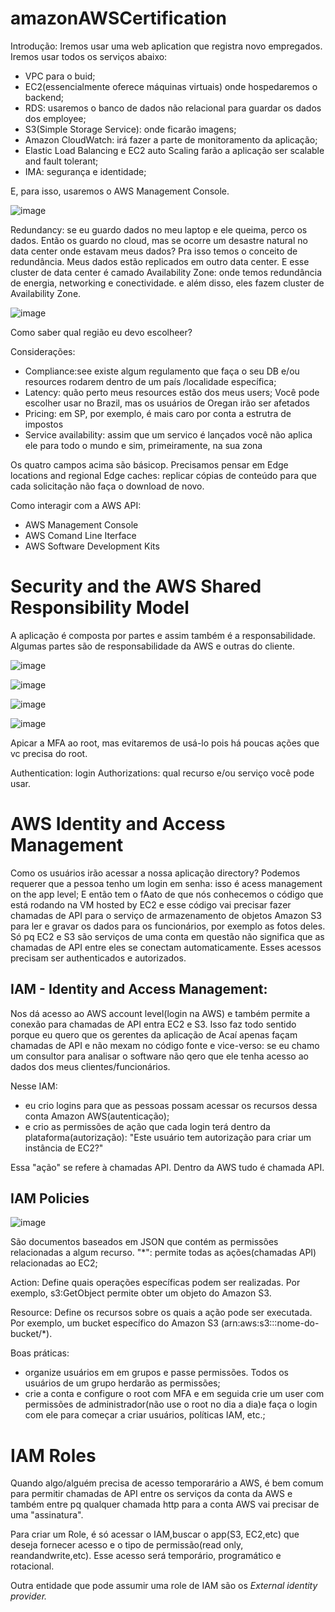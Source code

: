 # amazonAWSCertification
Introdução:
Iremos usar uma web aplication que registra novo empregados. Iremos usar todos os serviços abaixo: 
 - VPC para o buid;
 - EC2(essencialmente oferece máquinas virtuais) onde hospedaremos o backend;
 - RDS: usaremos o banco de dados não relacional para guardar os dados dos employee;
 - S3(Simple Storage Service): onde ficarão imagens;
 - Amazon CloudWatch: irá fazer a parte de monitoramento da aplicação;
 - Elastic Load Balancing e EC2 auto Scaling farão a aplicação ser scalable and fault tolerant;
 - IMA: segurança e identidade;

E, para isso, usaremos o AWS Management Console.

![image](https://github.com/Val-Cantarelli/amazonAWSCertification/assets/78885340/2fa362a3-c4c0-494c-921c-c52ab58bea96)

Redundancy: se eu guardo dados no meu laptop e ele queima, perco os dados. Então os guardo no cloud, mas se ocorre um desastre natural no data center onde estavam meus dados? Pra isso temos o conceito de redundância. Meus dados estão replicados em outro data center. E esse cluster de data center é camado Availability Zone: onde temos redundância de energia, networking e conectividade. e além disso, eles fazem cluster de Availability Zone.

![image](https://github.com/Val-Cantarelli/amazonAWSCertification/assets/78885340/7d6178dd-9671-40d5-b1b7-27a27e22273e)

Como saber qual região eu devo escolheer?

Considerações:
- Compliance:see existe algum regulamento que faça o seu DB e/ou resources rodarem dentro de um país /localidade específica;
- Latency: quão perto meus resources estão dos meus users; Você pode escolher usar no Brazil, mas os usuários de Oregan irão ser afetados
- Pricing: em SP, por exemplo, é mais caro por conta a estrutra de impostos
- Service availability: assim que um servico é lançados você não aplica ele para todo o mundo e sim, primeiramente, na sua zona

Os quatro campos acima são básicop. Precisamos pensar em Edge locations and regional Edge caches: replicar cópias de conteúdo para que cada solicitação não faça o download de novo.

Como interagir com a AWS API: 
- AWS Management Console
- AWS Comand Line Iterface
- AWS Software Development Kits
  
<h1>Security and the AWS Shared Responsibility Model</h1>

A aplicação é composta por partes e assim também é a responsabilidade. Algumas partes são  de responsabilidade da AWS e outras do cliente.

![image](https://github.com/Val-Cantarelli/amazonAWSCertification/assets/78885340/372288ae-a30d-461e-a79e-430de6ab5672)

![image](https://github.com/Val-Cantarelli/amazonAWSCertification/assets/78885340/8414615d-d16f-4055-a15e-875add35a16c)

![image](https://github.com/Val-Cantarelli/amazonAWSCertification/assets/78885340/edc3abc5-807e-4335-a5b0-a248e115e38b)

![image](https://github.com/Val-Cantarelli/amazonAWSCertification/assets/78885340/e882620c-d6f7-4d9c-b6e9-c75dec3fbdfb)

Apicar a MFA ao root, mas evitaremos de usá-lo pois há poucas ações que vc precisa do root. 

Authentication: login
Authorizations: qual recurso e/ou serviço você pode usar.

<h1>AWS Identity and Access Management</h1>

Como os usuários irão acessar a nossa aplicação directory? 
Podemos requerer que a pessoa tenho um login em senha: isso é acess management on the app level; E então tem o fAato de que nós conhecemos o código que está rodando na VM hosted by EC2 e esse código vai precisar fazer chamadas de API para o serviço de armazenamento de objetos Amazon S3 para ler e gravar os dados para os funcionários, por exemplo as fotos deles. Só pq EC2 e S3 são serviços de uma conta em questão não significa que as chamadas de API entre eles se conectam automaticamente. Esses acessos precisam ser authenticados e autorizados.

<h2>IAM - Identity and Access Management:</h2> 

Nos dá acesso ao AWS account level(login na AWS) e também permite a conexão para chamadas de API entra EC2 e S3. Isso faz todo sentido porque eu quero que os gerentes da aplicação de Acaí apenas façam chamadas de API e não mexam no código fonte e vice-verso: se eu chamo um consultor para analisar o software não qero que ele tenha acesso ao dados dos meus clientes/funcionários.

Nesse IAM: 
 - eu crio logins para que as pessoas possam acessar os recursos dessa conta Amazon AWS(autenticação);
 - e crio as permissões de ação que cada login terá dentro da plataforma(autorização): "Este usuário tem autorização para criar um instância de EC2?"

Essa "ação" se refere à chamadas API. Dentro da AWS tudo é chamada API.

<h2>IAM Policies</h2>

![image](https://github.com/Val-Cantarelli/amazonAWSCertification/assets/78885340/80825d03-a343-4509-81aa-2b4d7303fc6d)


São documentos baseados em JSON que contém as permissões relacionadas a algum recurso.
"*": permite todas as ações(chamadas API) relacionadas ao EC2;

Action: Define quais operações específicas podem ser realizadas. Por exemplo, s3:GetObject permite obter um objeto do Amazon S3.

Resource: Define os recursos sobre os quais a ação pode ser executada. Por exemplo, um bucket específico do Amazon S3 (arn:aws:s3:::nome-do-bucket/*).

Boas práticas: 

- organize usuários em em grupos e passe permissões. Todos os usuários de um grupo herdarão as permissões;
- crie a conta e configure o root com MFA e em seguida crie um user com permissões de administrador(não use o root no dia a dia)e faça o login com ele para começar a criar usuários, políticas IAM, etc.;

<h1>IAM Roles</h1>

Quando algo/alguém precisa de acesso temporarário a AWS, é bem comum para permitir chamadas de API entre os serviços da conta da AWS e também entre pq qualquer chamada http para a conta AWS vai precisar de uma "assinatura". 

Para criar um Role, é só acessar  o IAM,buscar o app(S3, EC2,etc) que deseja fornecer acesso e o tipo de permissão(read only, reandandwrite,etc). Esse acesso será temporário, programático e rotacional.

Outra entidade que pode assumir uma role de IAM são os <i>External identity provider.</i>








